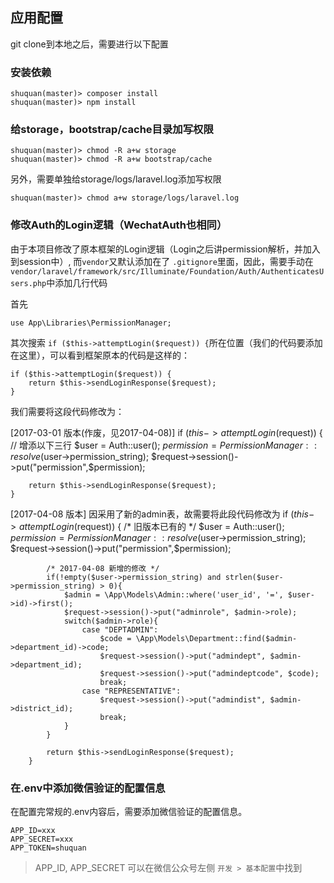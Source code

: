 ## 应用配置
git clone到本地之后，需要进行以下配置

### 安装依赖
	shuquan(master)> composer install
	shuquan(master)> npm install

### 给storage，bootstrap/cache目录加写权限
	shuquan(master)> chmod -R a+w storage
	shuquan(master)> chmod -R a+w bootstrap/cache
另外，需要单独给storage/logs/laravel.log添加写权限
	
	shuquan(master)> chmod a+w storage/logs/laravel.log

### 修改Auth的Login逻辑（WechatAuth也相同）
由于本项目修改了原本框架的Login逻辑（Login之后讲permission解析，并加入到session中）, 而`vendor`又默认添加在了	`.gitignore`里面，因此，需要手动在 `vendor/laravel/framework/src/Illuminate/Foundation/Auth/AuthenticatesUsers.php`中添加几行代码

首先

	use App\Libraries\PermissionManager;

其次搜索 `if ($this->attemptLogin($request)) {`所在位置（我们的代码要添加在这里），可以看到框架原本的代码是这样的：

	if ($this->attemptLogin($request)) {
		return $this->sendLoginResponse($request);
	}

我们需要将这段代码修改为：

[2017-03-01 版本(作废，见2017-04-08)]
	if ($this->attemptLogin($request)) {
		// 增添以下三行
		$user = Auth::user();
		$permission = PermissionManager::resolve($user->permission_string);
		$request->session()->put("permission",$permission);
		
		return $this->sendLoginResponse($request);
	}

[2017-04-08 版本] 因采用了新的admin表，故需要将此段代码修改为
	    if ($this->attemptLogin($request)) {
			/* 旧版本已有的 */
            $user = Auth::user();
		    $permission = PermissionManager::resolve($user->permission_string);
		    $request->session()->put("permission",$permission);


            /* 2017-04-08 新增的修改 */
            if(!empty($user->permission_string) and strlen($user->permission_string) > 0){
                $admin = \App\Models\Admin::where('user_id', '=', $user->id)->first();
                $request->session()->put("adminrole", $admin->role);
				switch($admin->role){
					case "DEPTADMIN":
						$code = \App\Models\Department::find($admin->department_id)->code;
						$request->session()->put("admindept", $admin->department_id);
						$request->session()->put("admindeptcode", $code);
						break;
					case "REPRESENTATIVE":
						$request->session()->put("admindist", $admin->district_id);
						break;
				}
            }

            return $this->sendLoginResponse($request);
        }

### 在.env中添加微信验证的配置信息
在配置完常规的.env内容后，需要添加微信验证的配置信息。

	APP_ID=xxx
	APP_SECRET=xxx
	APP_TOKEN=shuquan

> APP_ID, APP_SECRET 可以在微信公众号左侧 `开发 > 基本配置`中找到

